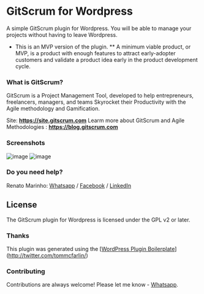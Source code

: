 # GitScrum for Wordpress

A simple GitScrum plugin for Wordpress. You will be able to manage your projects without having to leave Wordpress.

* This is an MVP version of the plugin.
** A minimum viable product, or MVP, is a product with enough features to attract early-adopter customers and validate a product idea early in the product development cycle.

### What is GitScrum?
GitScrum is a Project Management Tool, developed to help entrepreneurs, freelancers, managers, and teams Skyrocket their Productivity with the Agile methodology and Gamification.

Site: <b>https://site.gitscrum.com</b>
Learm more about GitScrum and Agile Methodologies : <b>https://blog.gitscrum.com</b>


### Screenshots
![image](https://site.gitscrum.com/images/interface/wordpress-plugin-01.png)
![image](https://site.gitscrum.com/images/interface/wordpress-plugin.png)


### Do you need help?

Renato Marinho: [Whatsapp](https://wa.me/+351936794786) / [Facebook](https://www.facebook.com/renato.marinho) / [LinkedIn](https://pt.linkedin.com/in/renatomarinho13)


## License

The GitScrum plugin for Wordpress is licensed under the GPL v2 or later.

### Thanks

This plugin was generated using the [[WordPress Plugin Boilerplate](https://github.com/DevinVinson/WordPress-Plugin-Boilerplate)](http://twitter.com/tommcfarlin/)


### Contributing
Contributions are always welcome! Please let me know - [Whatsapp](https://wa.me/+351936794786).